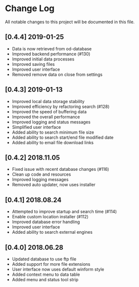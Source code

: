 # Change Log
All notable changes to this project will be documented in this file.

## [0.4.4] 2019-01-25
* Data is now retrieved from od-database
* Improved backend performance (#130)
* Improved initial data processes
* Improved saving files
* Improved user interface
* Removed remove data on close from settings

## [0.4.3] 2019-01-13
* Improved local data storage stability 
* Improved efficiency by refactoring search (#128)
* Improved the speed of buffering data
* Improved the overall performance
* Improved logging and status messages
* Simplified user interface
* Added ability to search minimum file size
* Added ability to search start/end file modified date
* Added ability to email file download links

## [0.4.2] 2018.11.05
* Fixed issue with recent database changes (#116)
* Clean up code and resources
* Improved logging messages
* Removed auto updater, now uses installer

## [0.4.1] 2018.08.24
* Attempted to improve startup and search time (#114)
* Enable custom location installer (#112)
* Improved database error handling
* Improved user interface
* Added ability to search external engines

## [0.4.0] 2018.06.28
* Updated database to use ftp file
* Added support for more file extensions
* User interface now uses default winform style
* Added context menu to data table
* Added menu and status tool strip